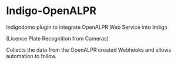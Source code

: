 # Indigo-OpenALPR

Indigodomo plugin to integrate OpenALPR Web Service into Indigo

(Licence Plate Recognition from Cameras)

Collects the data from the OpenALPR created Webhooks and allows automation to follow.
